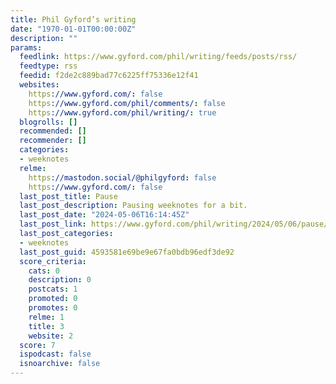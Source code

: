```yaml
---
title: Phil Gyford’s writing
date: "1970-01-01T00:00:00Z"
description: ""
params:
  feedlink: https://www.gyford.com/phil/writing/feeds/posts/rss/
  feedtype: rss
  feedid: f2de2c889bad77c6225ff75336e12f41
  websites:
    https://www.gyford.com/: false
    https://www.gyford.com/phil/comments/: false
    https://www.gyford.com/phil/writing/: true
  blogrolls: []
  recommended: []
  recommender: []
  categories:
  - weeknotes
  relme:
    https://mastodon.social/@philgyford: false
    https://www.gyford.com/: false
  last_post_title: Pause
  last_post_description: Pausing weeknotes for a bit.
  last_post_date: "2024-05-06T16:14:45Z"
  last_post_link: https://www.gyford.com/phil/writing/2024/05/06/pause/
  last_post_categories:
  - weeknotes
  last_post_guid: 4593581e69be9e67fa0bdb96edf3de92
  score_criteria:
    cats: 0
    description: 0
    postcats: 1
    promoted: 0
    promotes: 0
    relme: 1
    title: 3
    website: 2
  score: 7
  ispodcast: false
  isnoarchive: false
---
```

